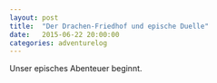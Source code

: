```yaml
---
layout: post
title:  "Der Drachen-Friedhof und epische Duelle"
date:   2015-06-22 20:00:00
categories: adventurelog
---
```


Unser episches Abenteuer beginnt.
